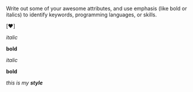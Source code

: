 Write out some of your awesome attributes, and use emphasis (like bold or italics) to identify keywords, programming languages, or skills. 

[:heart:]

_italic_

__bold__

*italic*

**bold**

_this is my __style___
